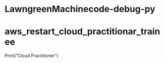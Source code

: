 # LawngreenMachinecode-debug-py

# aws_restart_cloud_practitionar_trainee

Print("Cloud Practitioner")
